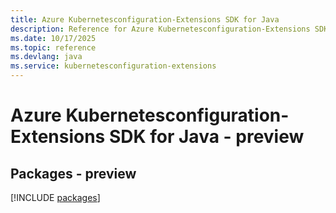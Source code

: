 ```yaml
---
title: Azure Kubernetesconfiguration-Extensions SDK for Java
description: Reference for Azure Kubernetesconfiguration-Extensions SDK for Java
ms.date: 10/17/2025
ms.topic: reference
ms.devlang: java
ms.service: kubernetesconfiguration-extensions
---
```

# Azure Kubernetesconfiguration-Extensions SDK for Java - preview
## Packages - preview
[!INCLUDE [packages](kubernetesconfiguration-extensions-index.md)]
